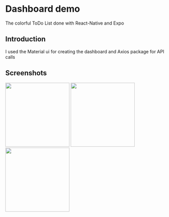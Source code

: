 # Dashboard demo
The colorful ToDo List done with React-Native and Expo

## Introduction
  I used the Material ui for creating the dashboard and Axios package for API calls 

## Screenshots
<img src="/screenshots/Screenshot_1.png" width = 200>
<img src="/screenshots/Screenshot_2.png" width = 200>
<img src="/screenshots/Screenshot_3.png" width = 200>

